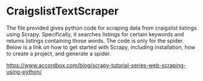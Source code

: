# CraigslistTextScraper

The file provided gives python code for scraping data from craigslist listings using Scrapy. Specifically, it searches listings for certain keywords and returns listings containing those words. The code is only for the spider. Below is a link on how to get started with Scrapy, including installation, how to create a project, and generate a spider.

https://www.accordbox.com/blog/scrapy-tutorial-series-web-scraping-using-python/
